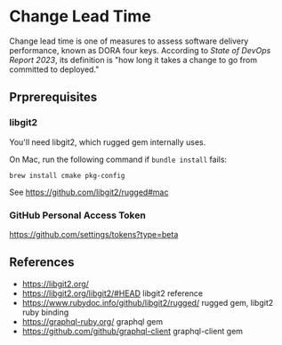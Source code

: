# Change Lead Time

Change lead time is one of measures to assess software delivery performance, known as DORA four keys. According to _State of DevOps Report 2023_, its definition is "how long it takes a change to go from committed to deployed."




## Prprerequisites

### libgit2

You'll need libgit2, which rugged gem internally uses.

On Mac, run the following command if `bundle install` fails:

```
brew install cmake pkg-config
```

See https://github.com/libgit2/rugged#mac

### GitHub Personal Access Token

https://github.com/settings/tokens?type=beta


## References

- https://libgit2.org/
- https://libgit2.org/libgit2/#HEAD libgit2 reference
- https://www.rubydoc.info/github/libgit2/rugged/ rugged gem, libgit2 ruby binding
- https://graphql-ruby.org/ graphql gem
- https://github.com/github/graphql-client graphql-client gem